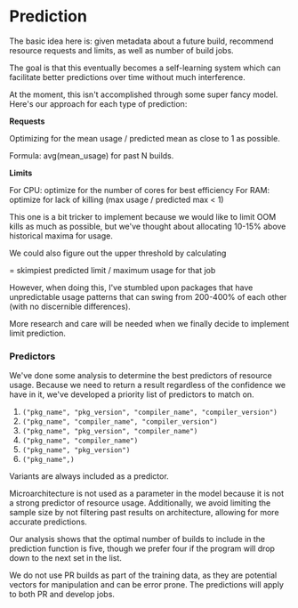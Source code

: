 # Prediction

The basic idea here is: given metadata about a future build, recommend resource requests and limits, as well as number of build jobs.

The goal is that this eventually becomes a self-learning system which can facilitate better predictions over time without much interference.

At the moment, this isn't accomplished through some super fancy model. Here's our approach for each type of prediction:

**Requests**

Optimizing for the mean usage / predicted mean as close to 1 as possible.

Formula: avg(mean_usage) for past N builds.

**Limits**

For CPU: optimize for the number of cores for best efficiency
For RAM: optimize for lack of killing (max usage / predicted max < 1)

This one is a bit tricker to implement because we would like to limit OOM kills as much as possible, but we've thought about allocating 10-15% above historical maxima for usage.

We could also figure out the upper threshold by calculating

= skimpiest predicted limit / maximum usage for that job

However, when doing this, I've stumbled upon packages that have unpredictable usage patterns that can swing from 200-400% of each other (with no discernible differences).

More research and care will be needed when we finally decide to implement limit prediction.

### Predictors

We've done some analysis to determine the best predictors of resource usage. Because we need to return a result regardless of the confidence we have in it, we've developed a priority list of predictors to match on.

1. `("pkg_name", "pkg_version", "compiler_name", "compiler_version")`
2. `("pkg_name", "compiler_name", "compiler_version")`
3. `("pkg_name", "pkg_version", "compiler_name")`
4. `("pkg_name", "compiler_name")`
5. `("pkg_name", "pkg_version")`
6. `("pkg_name",)`

Variants are always included as a predictor.

Microarchitecture is not used as a parameter in the model because it is not a strong predictor of resource usage. Additionally, we avoid limiting the sample size by not filtering past results on architecture, allowing for more accurate predictions.

Our analysis shows that the optimal number of builds to include in the prediction function is five, though we prefer four if the program will drop down to the next set in the list.

We do not use PR builds as part of the training data, as they are potential vectors for manipulation and can be error prone. The predictions will apply to both PR and develop jobs.
